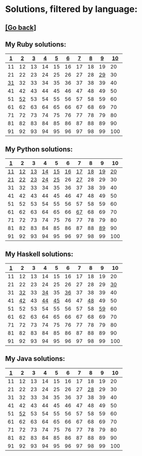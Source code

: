 # Solutions, filtered by language:

## [[Go back]](README.md)

## My Ruby solutions:
| [1](solutions/001/solve1.rb)   | [2](solutions/002/solve2.rb)   | [3](solutions/003/solve3.rb) | [4](solutions/004/solve4.rb) | [5](solutions/005/solve5.rb) | [6](solutions/006/solve6.rb) | [7](solutions/007/solve7.rb) | [8](solutions/008/solve8.rb) | [9](solutions/009/solve9.rb)   | [10](solutions/010/solve10.rb) |
| ------------------------------ | ------------------------------ | ---------------------------- | ---------------------------- | ---------------------------- | ---------------------------- | ---------------------------- | ---------------------------- | ------------------------------ | ------------------------------ |
| 11                             | 12                             | 13                           | 14                           | 15                           | 16                           | 17                           | 18                           | 19                             | 20                             |
| 21                             | 22                             | 23                           | 24                           | 25                           | 26                           | 27                           | 28                           | [29](solutions/029/solve29.rb) | 30                             |
| [31](solutions/031/solve31.rb) | 32                             | 33                           | 34                           | 35                           | 36                           | 37                           | 38                           | 39                             | 40                             |
| 41                             | 42                             | 43                           | 44                           | 45                           | 46                           | 47                           | 48                           | 49                             | 50                             |
| 51                             | [52](solutions/052/solve52.rb) | 53                           | 54                           | 55                           | 56                           | 57                           | 58                           | 59                             | 60                             |
| 61                             | 62                             | 63                           | 64                           | 65                           | 66                           | 67                           | 68                           | 69                             | 70                             |
| 71                             | 72                             | 73                           | 74                           | 75                           | 76                           | 77                           | 78                           | 79                             | 80                             |
| 81                             | 82                             | 83                           | 84                           | 85                           | 86                           | 87                           | 88                           | 89                             | 90                             |
| 91                             | 92                             | 93                           | 94                           | 95                           | 96                           | 97                           | 98                           | 99                             | 100                            |


## My Python solutions:
| [1](solutions/001/solve1.py)   | 2                              | 3                              | 4                              | 5                              | 6                              | 7                              | 8                              | 9                              | 10                             |
| ------------------------------ | ------------------------------ | ------------------------------ | ------------------------------ | ------------------------------ | ------------------------------ | ------------------------------ | ------------------------------ | ------------------------------ | ------------------------------ |
| [11](solutions/011/solve11.py) | [12](solutions/012/solve12.py) | [13](solutions/013/solve13.py) | [14](solutions/014/solve14.py) | [15](solutions/015/solve15.py) | [16](solutions/016/solve16.py) | [17](solutions/017/solve17.py) | [18](solutions/018/solve18.py) | [19](solutions/019/solve19.py) | [20](solutions/020/solve20.py) |
| [21](solutions/021/solve21.py) | [22](solutions/022/solve22.py) | [23](solutions/023/solve23.py) | [24](solutions/024/solve24.py) | [25](solutions/025/solve25.py) | 26                             | [27](solutions/027/solve27.py) | 28                             | 29                             | 30                             |
| 31                             | 32                             | 33                             | 34                             | 35                             | 36                             | 37                             | 38                             | 39                             | 40                             |
| 41                             | 42                             | 43                             | 44                             | 45                             | 46                             | 47                             | 48                             | 49                             | 50                             |
| 51                             | 52                             | 53                             | 54                             | 55                             | 56                             | 57                             | 58                             | 59                             | 60                             |
| 61                             | 62                             | 63                             | 64                             | 65                             | 66                             | [67](solutions/067/solve67.py) | 68                             | 69                             | 70                             |
| 71                             | 72                             | 73                             | 74                             | 75                             | 76                             | 77                             | 78                             | 79                             | 80                             |
| 81                             | 82                             | 83                             | 84                             | 85                             | 86                             | 87                             | 88                             | [89](solutions/089/solve89.py) | 90                             |
| 91                             | 92                             | 93                             | 94                             | 95                             | 96                             | 97                             | 98                             | 99                             | 100                            |


## My Haskell solutions:
| [1](solutions/001/solve1.hs) | 2                              | 3  | 4                              | 5                              | 6                              | 7  | 8                              | 9                              | 10                             |
| ---------------------------- | ------------------------------ | -- | ------------------------------ | ------------------------------ | ------------------------------ | -- | ------------------------------ | ------------------------------ | ------------------------------ |
| 11                           | 12                             | 13 | 14                             | 15                             | 16                             | 17 | 18                             | 19                             | 20                             |
| 21                           | 22                             | 23 | 24                             | 25                             | 26                             | 27 | 28                             | 29                             | [30](solutions/030/solve30.hs) |
| 31                           | [32](solutions/032/solve32.hs) | 33 | [34](solutions/034/solve34.hs) | 35                             | [36](solutions/036/solve36.hs) | 37 | 38                             | 39                             | 40                             |
| 41                           | [42](solutions/042/solve42.hs) | 43 | [44](solutions/044/solve44.hs) | [45](solutions/045/solve45.hs) | 46                             | 47 | [48](solutions/048/solve48.hs) | 49                             | 50                             |
| 51                           | 52                             | 53 | 54                             | 55                             | 56                             | 57 | 58                             | [59](solutions/059/solve59.hs) | 60                             |
| 61                           | 62                             | 63 | 64                             | 65                             | 66                             | 67 | 68                             | 69                             | 70                             |
| 71                           | 72                             | 73 | 74                             | 75                             | 76                             | 77 | 78                             | 79                             | 80                             |
| 81                           | 82                             | 83 | 84                             | 85                             | 86                             | 87 | 88                             | 89                             | 90                             |
| 91                           | 92                             | 93 | 94                             | 95                             | 96                             | 97 | 98                             | 99                             | 100                            |


## My Java solutions:
| [1](solutions/001/solve1.java) | 2                                | 3  | 4  | 5  | 6  | 7  | 8                                | 9  | 10  |
| ------------------------------ | -------------------------------- | -- | -- | -- | -- | -- | -------------------------------- | -- | --- |
| 11                             | 12                               | 13 | 14 | 15 | 16 | 17 | 18                               | 19 | 20  |
| 21                             | 22                               | 23 | 24 | 25 | 26 | 27 | [28](solutions/028/solve28.java) | 29 | 30  |
| 31                             | 32                               | 33 | 34 | 35 | 36 | 37 | 38                               | 39 | 40  |
| 41                             | 42                               | 43 | 44 | 45 | 46 | 47 | 48                               | 49 | 50  |
| 51                             | [52](solutions/052/solve52.java) | 53 | 54 | 55 | 56 | 57 | 58                               | 59 | 60  |
| 61                             | 62                               | 63 | 64 | 65 | 66 | 67 | 68                               | 69 | 70  |
| 71                             | 72                               | 73 | 74 | 75 | 76 | 77 | 78                               | 79 | 80  |
| 81                             | 82                               | 83 | 84 | 85 | 86 | 87 | 88                               | 89 | 90  |
| 91                             | 92                               | 93 | 94 | 95 | 96 | 97 | 98                               | 99 | 100 |


